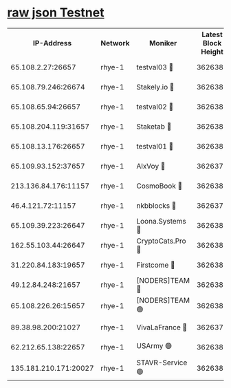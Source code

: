 
[raw json Testnet](https://rpc-check.quickt.stavr.tech/quickt/rpc-quickt-result.json)
=


<table><tr><th>IP-Address</th><th>Network</th><th>Moniker</th><th>Latest Block Height</th><th>Earliest Block Height</th><th>Catching Up</th><th>Tx Index</th><th>Voting Power</th><th>Scan Time</th></tr><tr><td>65.108.2.27:26657</td><td>rhye-1</td><td>testval03 🔴</td><td>3626380</td><td>1</td><td>False</td><td>on</td><td>5002050</td><td>2023-12-15T18:06:29.837217610UTC</td></tr><tr><td>65.108.79.246:26674</td><td>rhye-1</td><td>Stakely.io 🔴</td><td>3626380</td><td>1</td><td>False</td><td>on</td><td>10</td><td>2023-12-15T18:06:32.241198465UTC</td></tr><tr><td>65.108.65.94:26657</td><td>rhye-1</td><td>testval02 🔴</td><td>3626380</td><td>1</td><td>False</td><td>on</td><td>5002050</td><td>2023-12-15T18:06:32.585974873UTC</td></tr><tr><td>65.108.204.119:31657</td><td>rhye-1</td><td>Staketab 🔴</td><td>3626381</td><td>1</td><td>False</td><td>on</td><td>9900</td><td>2023-12-15T18:06:35.374536706UTC</td></tr><tr><td>65.108.13.176:26657</td><td>rhye-1</td><td>testval01 🔴</td><td>3626381</td><td>1</td><td>False</td><td>on</td><td>9582010</td><td>2023-12-15T18:06:36.094619639UTC</td></tr><tr><td>65.109.93.152:37657</td><td>rhye-1</td><td>AlxVoy 🔴</td><td>3626379</td><td>433101</td><td>False</td><td>on</td><td>92921</td><td>2023-12-15T18:06:26.820190546UTC</td></tr><tr><td>213.136.84.176:11157</td><td>rhye-1</td><td>CosmoBook 🔴</td><td>3626385</td><td>1674001</td><td>False</td><td>off</td><td>1528057</td><td>2023-12-15T18:07:03.412866472UTC</td></tr><tr><td>46.4.121.72:11157</td><td>rhye-1</td><td>nkbblocks 🔴</td><td>3626378</td><td>1781001</td><td>False</td><td>on</td><td>81901</td><td>2023-12-15T18:06:19.912700707UTC</td></tr><tr><td>65.109.39.223:26647</td><td>rhye-1</td><td>Loona.Systems 🔴</td><td>3626381</td><td>3287001</td><td>False</td><td>off</td><td>9949</td><td>2023-12-15T18:06:34.997255707UTC</td></tr><tr><td>162.55.103.44:26647</td><td>rhye-1</td><td>CryptoCats.Pro 🔴</td><td>3626386</td><td>3287001</td><td>False</td><td>off</td><td>9999</td><td>2023-12-15T18:07:08.142616293UTC</td></tr><tr><td>31.220.84.183:19657</td><td>rhye-1</td><td>Firstcome 🔴</td><td>3626380</td><td>3395933</td><td>False</td><td>off</td><td>732206</td><td>2023-12-15T18:06:29.446846473UTC</td></tr><tr><td>49.12.84.248:21657</td><td>rhye-1</td><td>[NODERS]TEAM 🔴</td><td>3626386</td><td>3550632</td><td>False</td><td>on</td><td>59990</td><td>2023-12-15T18:07:05.730529833UTC</td></tr><tr><td>65.108.226.26:15657</td><td>rhye-1</td><td>[NODERS]TEAM 🟢</td><td>3626381</td><td>3574501</td><td>False</td><td>on</td><td>0</td><td>2023-12-15T18:06:35.762545451UTC</td></tr><tr><td>89.38.98.200:21027</td><td>rhye-1</td><td>VivaLaFrance 🔴</td><td>3626379</td><td>3601501</td><td>False</td><td>off</td><td>10000</td><td>2023-12-15T18:06:24.332813140UTC</td></tr><tr><td>62.212.65.138:22657</td><td>rhye-1</td><td>USArmy 🟢</td><td>3626380</td><td>3621001</td><td>False</td><td>on</td><td>0</td><td>2023-12-15T18:06:29.132563401UTC</td></tr><tr><td>135.181.210.171:20027</td><td>rhye-1</td><td>STAVR-Service 🟢</td><td>3626383</td><td>3624001</td><td>False</td><td>on</td><td>0</td><td>2023-12-15T18:06:46.737315365UTC</td></tr></table>